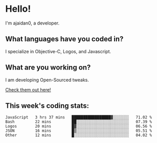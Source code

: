# Hello!

I'm ajaidan0, a developer. 

## What languages have you coded in?

I specialize in Objective-C, Logos, and Javascript.

## What are you working on?

I am developing Open-Sourced tweaks.

[Check them out here!](https://github.com/ajaidan0/open-sourced-tweaks)

## This week's coding stats:
<!--START_SECTION:waka-->
```text
JavaScript   3 hrs 37 mins   █████████████████▓░░░░░░░   71.02 % 
Bash         22 mins         ██░░░░░░░░░░░░░░░░░░░░░░░   07.39 % 
Logos        20 mins         █▓░░░░░░░░░░░░░░░░░░░░░░░   06.56 % 
JSON         16 mins         █▒░░░░░░░░░░░░░░░░░░░░░░░   05.51 % 
Other        12 mins         █░░░░░░░░░░░░░░░░░░░░░░░░   04.02 % 
```
<!--END_SECTION:waka-->
